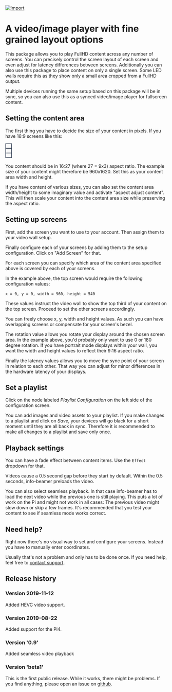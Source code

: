 [![Import](https://cdn.infobeamer.com/s/img/import.png)](https://info-beamer.com/use?url=https://github.com/info-beamer/package-flex-wall)

A video/image player with fine grained layout options
===================================================

This package allows you to play FullHD content
across any number of screens. You can precisely
control the screen layout of each screen and
even adjust for latency differences between screens.
Additionally you can also use this package to
place content on only a single screen. Some LED
walls require this as they show only a small area
cropped from a FullHD output.

Multiple devices running the same setup based on
this package will be in sync, so you can also
use this as a synced video/image player for
fullscreen content.

Setting the content area
------------------------

The first thing you have to decide the size of your
content in pixels. If you have 16:9 screens like this:

![Example setup using 3 screens](doc-16x9x3.png)

You content should be in 16:27 (where 27 = 9x3) aspect
ratio. The example size of your content might
therefore be 960x1620. Set this as your content area
width and height.

If you have content of various sizes, you can also
set the content area width/height to some imaginary
value and activate "aspect adjust content". This
will then scale your content into the content
area size while preserving the aspect ratio.

Setting up screens
------------------

First, add the screen you want to use to your account.
Then assign them to your video wall setup.

Finally configure each of your screens by adding them
to the setup configuration. Click on "Add Screen"
for that.

For each screen you can specify which area of the
content area specified above is covered by each of
your screens.

In the example above, the top screen would require
the following configuration values:

```
x = 0, y = 0, width = 960, height = 540
```

These values instruct the video wall to show the top
third of your content on the top screen. Proceed to
set the other screens accordingly.

You can freely choose x, y, width and height values.
As such you can have overlapping screens or compensate
for your screen's bezel.

The rotation value allows you rotate your display around
the chosen screen area. In the example above, you'd
probably only want to use 0 or 180 degree rotation.
If you have portrait mode displays within your wall,
you want the width and height values to reflect their
9:16 aspect ratio.

Finally the latency values allows you to move the
sync point of your screen in relation to each other.
That way you can adjust for minor differences in
the hardware latency of your displays.

Set a playlist
--------------

Click on the node labeled _Playlist Configuration_ on the
left side of the configuration screen.

You can add images and video assets to your playlist.
If you make changes to a playlist and click on _Save_, your
devices will go black for a short moment until they are all
back in sync. Therefore it is recommended to make all
changes to a playlist and save only once.

Playback settings
-----------------

You can have a fade effect between content items. Use the
`Effect` dropdown for that.

Videos cause a 0.5 second gap before they start by default.
Within the 0.5 seconds, info-beamer preloads the video.

You can also select seamless playback. In that case info-beamer
has to load the next video while the previous one is still
playing. This puts a lot of work on the Pi and might not
work in all cases: The previous video might slow down or
skip a few frames. It's recommended that you test your
content to see if seamless mode works correct.

Need help?
----------

Right now there's no visual way to set and configure
your screens. Instead you have to manually enter coordinates.

Usually that's not a problem and only has to be done
once. If you need help, feel free to [contact support](https://info-beamer.com/contact).

Release history
---------------

### Version 2019-11-12

Added HEVC video support.

### Version 2019-08-22

Added support for the Pi4.

### Version '0.9'

Added seamless video playback

### Version 'beta1'

This is the first public release. While it works, there
might be problems. If you find anything, please open an
issue on [github](https://github.com/info-beamer/package-flex-wall/issues/new).
